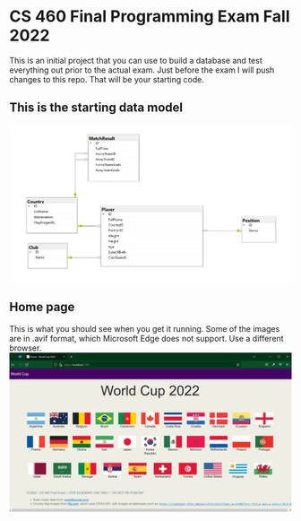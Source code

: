 # CS 460 Final Programming Exam Fall 2022
This is an initial project that you can use to build a database and test everything out prior to the actual exam.  Just before the exam I will push changes to this repo.  That will be your starting code.

## This is the starting data model
![Initial data model](Data_model_diagram.png "Initial data model")

## Home page
This is what you should see when you get it running.  Some of the images are in .avif format, which Microsoft Edge does not support.  Use a different browser.
![Home page](Home_page.png "Home page")


